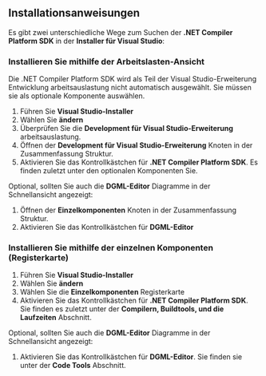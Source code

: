 ## <a name="installation-instructions"></a>Installationsanweisungen 

Es gibt zwei unterschiedliche Wege zum Suchen der **.NET Compiler Platform SDK** in der **Installer für Visual Studio**:

### <a name="install-using-the-workloads-view"></a>Installieren Sie mithilfe der Arbeitslasten-Ansicht

Die .NET Compiler Platform SDK wird als Teil der Visual Studio-Erweiterung Entwicklung arbeitsauslastung nicht automatisch ausgewählt. Sie müssen sie als optionale Komponente auswählen.

1. Führen Sie **Visual Studio-Installer** 
1. Wählen Sie **ändern** 
1. Überprüfen Sie die **Development für Visual Studio-Erweiterung** arbeitsauslastung.
1. Öffnen der **Development für Visual Studio-Erweiterung** Knoten in der Zusammenfassung Struktur.
1. Aktivieren Sie das Kontrollkästchen für **.NET Compiler Platform SDK**. Es finden zuletzt unter den optionalen Komponenten Sie.

Optional, sollten Sie auch die **DGML-Editor** Diagramme in der Schnellansicht angezeigt:

1. Öffnen der **Einzelkomponenten** Knoten in der Zusammenfassung Struktur.
1. Aktivieren Sie das Kontrollkästchen für **DGML-Editor**

### <a name="install-using-the-individual-components-tab"></a>Installieren Sie mithilfe der einzelnen Komponenten (Registerkarte)

1. Führen Sie **Visual Studio-Installer** 
1. Wählen Sie **ändern** 
1. Wählen Sie die **Einzelkomponenten** Registerkarte 
1. Aktivieren Sie das Kontrollkästchen für **.NET Compiler Platform SDK**. Sie finden es zuletzt unter der **Compilern, Buildtools, und die Laufzeiten** Abschnitt.

Optional, sollten Sie auch die **DGML-Editor** Diagramme in der Schnellansicht angezeigt:

1. Aktivieren Sie das Kontrollkästchen für **DGML-Editor**. Sie finden sie unter der **Code Tools** Abschnitt.
